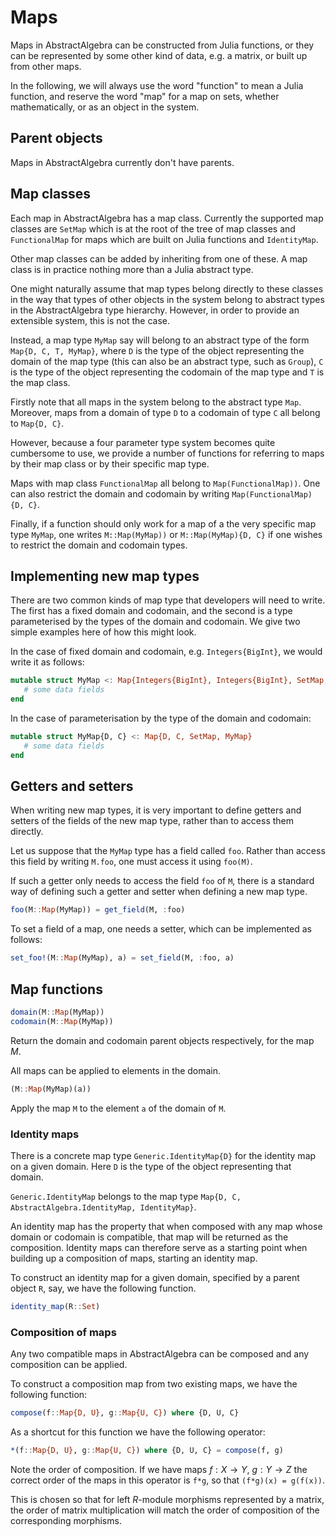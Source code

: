 # Maps

Maps in AbstractAlgebra can be constructed from Julia functions, or they can be
represented by some other kind of data, e.g. a matrix, or built up from other maps.

In the following, we will always use the word "function" to mean a Julia function, and
reserve the word "map" for a map on sets, whether mathematically, or as an object in the
system.

## Parent objects

Maps in AbstractAlgebra currently don't have parents.

## Map classes

Each map in AbstractAlgebra has a map class. Currently the supported map classes are
`SetMap` which is at the root of the tree of map classes and `FunctionalMap` for maps
which are built on Julia functions and `IdentityMap`.

Other map classes can be added by inheriting from one of these. A map class is in
practice nothing more than a Julia abstract type.

One might naturally assume that map types belong directly to these classes in the way
that types of other objects in the system belong to abstract types in the AbstractAlgebra
type hierarchy. However, in order to provide an extensible system, this is not the case.

Instead, a map type `MyMap` say will belong to an abstract type of the form
`Map{D, C, T, MyMap}`, where `D` is the type of the object representing the domain of
the map type (this can also be an abstract type, such as `Group`), `C` is the type of
the object representing the codomain of the map type and `T` is the map class.

Firstly note that all maps in the system belong to the abstract type `Map`. Moreover,
maps from a domain of type `D` to a codomain of type `C` all belong to `Map{D, C}`.

However, because a four parameter type system becomes quite cumbersome to use, we
provide a number of functions for referring to maps by their map class or by their
specific map type.

Maps with map class `FunctionalMap` all belong to `Map(FunctionalMap))`. One can also
restrict the domain and codomain by writing `Map(FunctionalMap){D, C}`.

Finally, if a function should only work for a map of a the very specific map type
`MyMap`, one writes `M::Map(MyMap))` or `M::Map(MyMap){D, C}` if one wishes to restrict
the domain and codomain types.

## Implementing new map types

There are two common kinds of map type that developers will need to write. The first
has a fixed domain and codomain, and the second is a type parameterised by the types of
the domain and codomain. We give two simple examples here of how this might look.

In the case of fixed domain and codomain, e.g. `Integers{BigInt}`, we would write it as
follows:

```julia
mutable struct MyMap <: Map{Integers{BigInt}, Integers{BigInt}, SetMap, MyMap}
   # some data fields
end
```

In the case of parameterisation by the type of the domain and codomain:

```julia
mutable struct MyMap{D, C} <: Map{D, C, SetMap, MyMap}
   # some data fields
end
```

## Getters and setters

When writing new map types, it is very important to define getters and setters of the
fields of the new map type, rather than to access them directly.

Let us suppose that the `MyMap` type has a field called `foo`. Rather than access this
field by writing `M.foo`, one must access it using `foo(M)`.

If such a getter only needs to access the field `foo` of `M`, there is a standard way of
defining such a getter and setter when defining a new map type.

```julia
foo(M::Map(MyMap)) = get_field(M, :foo)
```

To set a field of a map, one needs a setter, which can be implemented as follows:

```julia
set_foo!(M::Map(MyMap), a) = set_field(M, :foo, a)
```

## Map functions

```julia
domain(M::Map(MyMap))
codomain(M::Map(MyMap))
```

Return the domain and codomain parent objects respectively, for the map $M$.

All maps can be applied to elements in the domain.

```julia
(M::Map(MyMap)(a))
```

Apply the map `M` to the element `a` of the domain of `M`.

### Identity maps

There is a concrete map type `Generic.IdentityMap{D}` for the identity map on a given
domain. Here `D` is the type of the object representing that domain.

`Generic.IdentityMap` belongs to the map type
`Map{D, C, AbstractAlgebra.IdentityMap, IdentityMap}`.

An identity map has the property that when composed with any map whose domain or codomain
is compatible, that map will be returned as the composition. Identity maps can therefore
serve as a starting point when building up a composition of maps, starting an
identity map.

To construct an identity map for a given domain, specified by a parent object `R`, say,
we have the following function.

```julia
identity_map(R::Set)
```

### Composition of maps

Any two compatible maps in AbstractAlgebra can be composed and any composition can be
applied.

To construct a composition map from two existing maps, we have the following function:

```julia
compose(f::Map{D, U}, g::Map{U, C}) where {D, U, C}
```

As a shortcut for this function we have the following operator:

```julia
*(f::Map{D, U}, g::Map{U, C}) where {D, U, C} = compose(f, g)
```

Note the order of composition. If we have maps $f : X \to Y$, $g : Y \to Z$ the correct
order of the maps in this operator is `f*g`, so that `(f*g)(x) = g(f(x))`.

This is chosen so that for left $R$-module morphisms represented by a matrix, the order
of matrix multiplication will match the order of composition of the corresponding
morphisms.

